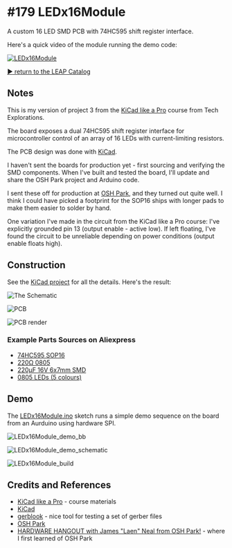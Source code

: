 # #179 LEDx16Module

A custom 16 LED SMD PCB with 74HC595 shift register interface.

Here's a quick video of the module running the demo code:

[![LEDx16Module](http://img.youtube.com/vi/FVDoArFkKH8/0.jpg)](http://www.youtube.com/watch?v=FVDoArFkKH8)



[:arrow_forward: return to the LEAP Catalog](https://leap.tardate.com)

## Notes

This is my version of project 3 from the
[KiCad like a Pro](http://txplore.tv/courses/kicad-pro)
course from Tech Explorations.

The board exposes a dual 74HC595 shift register interface for microcontroller control
of an array of 16 LEDs with current-limiting resistors.

The PCB design was done with [KiCad](http://kicad-pcb.org/).

I haven't sent the boards for production yet - first sourcing and verifying the SMD components.
When I've built and tested the board, I'll update and share the OSH Park project and Arduino code.

I sent these off for production at [OSH Park](https://oshpark.com/shared_projects/E2aHiqP5), and they turned out quite well.
I think I could have picked a footprint for the SOP16 ships with longer pads to make them easier to solder by hand.

One variation I've made in the circuit from the KiCad like a Pro course:
I've explicitly grounded pin 13 (output enable - active low).
If left floating, I've found the circuit to be unreliable depending on power conditions (output enable floats high).

## Construction

See the [KiCad project](./kicad_project/LEDx16Module.pro) for all the details. Here's the result:

![The Schematic](./assets/LEDx16Module_schematic.png?raw=true)

![PCB](./assets/LEDx16Module_pcb.png?raw=true)

![PCB render](./assets/LEDx16Module_pcb_render.png?raw=true)

### Example Parts Sources on Aliexpress
* [74HC595 SOP16](http://www.aliexpress.com/item/Free-shipping-100pcs-74HC595D-74HC595-SOP16/905837111.html)
* [220Ω 0805](http://www.aliexpress.com/item/0805-SMD-Resistors-220R-220-ohm-1-8W-5-0805-SMD-Resistors-0805-Chip-resistor-500pcs/851490480.html)
* [220µF 16V 6x7mm SMD](http://www.aliexpress.com/item/Free-shiping-10pcs-16V-220UF-SMD-6x7mm-chip-Aluminum-Electrolytic-Capacitor/1173598774.html)
* [0805 LEDs (5 colours)](http://www.aliexpress.com/item/Free-Shipping-100PCS-0805-Ultra-Bright-SMD-R-G-B-W-Y-LEDs-yellow-blue-White/859788444.html)

## Demo

The [LEDx16Module.ino](./LEDx16Module.ino) sketch runs a simple demo sequence on the board from an Aurduino using hardware SPI.

![LEDx16Module_demo_bb](./assets/LEDx16Module_demo_bb.jpg?raw=true)

![LEDx16Module_demo_schematic](./assets/LEDx16Module_demo_schematic.jpg?raw=true)

![LEDx16Module_build](./assets/LEDx16Module_build.jpg?raw=true)

## Credits and References
* [KiCad like a Pro](http://txplore.tv/courses/kicad-pro) - course materials
* [KiCad](http://kicad-pcb.org/)
* [gerblook](http://gerblook.org/) - nice tool for testing a set of gerber files
* [OSH Park](https://oshpark.com/)
* [HARDWARE HANGOUT with James "Laen" Neal from OSH Park!](https://www.youtube.com/watch?v=XssjD97-xGM) - where I first learned of OSH Park
